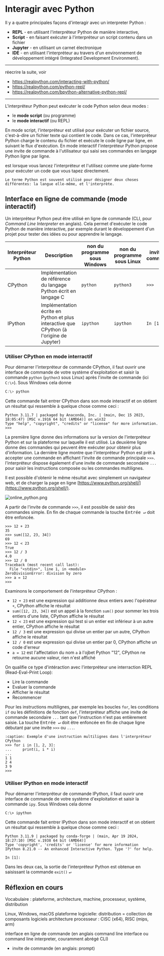 # Interagir avec Python

Il y a quatre principales façons d'interagir avec un interpreter Python : 

- **REPL** - en utilisant l'interpréteur Python de manière interactive, 
- **Script** - en faisant exécuter à l'interpréteur un script contenu dans un fichier 
- **Jupyter** - en utilisant un carnet électronique
- **IDE** - en utilisant l'interpréteur au travers d'un environnement de développement intégré (Integrated Development Environment).




---
réecrire la suite, voir 
- https://realpython.com/interacting-with-python/
- https://realpython.com/python-repl/
- https://realpython.com/bpython-alternative-python-repl/

---

L'interpréteur Python peut exécuter le code Python selon deux modes :
- le **mode script** (ou programme)
- le **mode interactif** (ou REPL)

En mode script, l'interpréteur est utilisé pour exécuter un fichier source, c'est-à-dire un fichier texte qui contient le code. Dans ce cas, l'interpréteur Python charge le contenu du fichier et exécute le code ligne par ligne, en suivant le flux d'exécution. En mode interactif l'interpréteur Python propose une invite de commande à l'utilisateur qui saisi ses commandes en langage Python ligne par ligne.

est lorsque vous lancez l'interpréteur et l'utilisez comme une plate-forme pour exécuter un code que vous tapez directement.

```{note}
Le terme Python est souvent utilisé pour désigner deux choses différentes: la langue elle-même, et l'interprète.
```


## Interface en ligne de commande (mode interactif)

Un interpréteur Python peut être utilisé en ligne de commande (CLI, pour *Command Line Interpreter* en anglais). Cela permet d'exécuter le code Python de manière interactive, par exemple durant le développement d'un projet pour tester des idées ou pour apprendre le langage. 

| Interpréteur Python  | Description | non du programme<br />sous Windows | non du programme<br />sous Linux | invite de<br />commande |
|---------|--------|---|---|---|
| CPython | Implémentation de référence du langage Python écrit en langage C | `python` | `python3` | `>>>` |
| IPython | Implémentation écrite en Python et plus interactive que CPython (à l'origine de Jupyter) | `ipython` | `ipython` | `In [1]:` |


### Utiliser CPython en mode interractif

Pour démarrer l'interpréteur de commande CPython, il faut ouvrir une interface de commande de votre système d'exploitation et saisir la commande `python` (`python3` sous Linux) après l'invite de commande (ici `C:\>`). Sous Windows cela donne

``` powershell
C:\> python
```

Cette commande fait entrer CPython dans son mode interactif et on obtient un résultat qui ressemble à quelque chose comme ceci :

``` text
Python 3.11.7 | packaged by Anaconda, Inc. | (main, Dec 15 2023, 18:05:47) [MSC v.1916 64 bit (AMD64)] on win32
Type "help", "copyright", "credits" or "license" for more information.
>>>
```

La première ligne donne des informations sur la version de l'interpréteur Python et sur la plateforme sur laquelle il est utilisé. La deuxième ligne donne des commandes qui peuvent être exécuter pour obtenir plus d'information. La dernière ligne montre que l'interpréteur Python est prêt à accepter une commande en affichant l'invite de commande principale `>>>`. l'interpréteur dispose également d'une invite de commande secondaire `...` pour saisir les instructions composée ou les commandes multilignes.

Il est possible d'obtenir le même résultat avec simplement un navigateur web, et de charger la page en ligne [https://www.python.org/shell/](https://www.python.org/shell/).


![online_python.png](img/online_python.png)

A partir de l'invite de commande `>>>`, il est possible de saisir des commandes simple. En fin de chaque commande la touche <kbd>Entrée ↵</kbd> doit être enfoncée.


```{code-block} python
>>> 12 + 23
35
>>> sum([12, 23, 34])
69
>>> 12 < 23
True
>>> 12 / 3
4.0
>>> 12 / 0
Traceback (most recent call last):
  File "<stdin>", line 1, in <module>
ZeroDivisionError: division by zero
>>> a = 12
>>> 
```

Examinons le comportement de l'interpréteur CPython :
- `12 + 23` est une expression qui additionne deux entiers avec l'opérateur `+`, CPython affiche le résultat
- `sum([12, 23, 34])` est un appel à la fonction `sum()` pour sommer les trois entiers d'une liste, CPython affiche le résultat
- `12 < 23` est une expression qui test si un entier est inférieur à un autre entier, CPython affiche le résultat
- `12 / 3` est une expression qui divise un entier par un autre, CPython affiche le résultat
- `12 / 0` est une expression qui divise un entier par 0, CPython affiche un code d'erreur
- `a = 12` est l'affectation du nom `a` à l'ojbet Python "12", CPython ne retourne aucune valeur, rien n'est affiché

On qualifie ce type d'intéraction avec l'interpréteur une interraction REPL (Read-Eval-Print Loop):
- Lire la commande
- Evaluer la commande
- Afficher le résultat
- Recommencer

Pour les instructions multilignes, par exemple les boucles `for`, les conditions `if` ou les définitions de fonction `def`,  l'interpréteur affiche une invite de commande secondaire `...` tant que l'instruction n'est pas entièrement saisie. La touche <kbd>Entrée ↵</kbd> doit être enfoncée en fin de chaque ligne débutant par une invite `>>>` ou `...`.

```{code-block} python
:caption: Exemple d'une instruction multilignes dans l'interpréteur CPython
>>> for i in [1, 2, 3]:
...     print(i, i * i)
...
1 1
2 4
3 9
>>>
```


### Utiliser IPython en mode interactif

Pour démarrer l'interpréteur de commande IPython, il faut ouvrir une interface de commande de votre système d'exploitation et saisir la commande `ipy`. Sous Windows cela donne

``` text
C:\> ipython
```

Cette commande fait entrer IPython dans son mode interactif et on obtient un résultat qui ressemble à quelque chose comme ceci :

```
Python 3.11.9 | packaged by conda-forge | (main, Apr 19 2024, 18:27:10) [MSC v.1938 64 bit (AMD64)]
Type 'copyright', 'credits' or 'license' for more information
IPython 8.21.0 -- An enhanced Interactive Python. Type '?' for help.

In [1]:
```

Dans les deux cas, la sortie de l'interpréteur Python est obtenue en saisissant la commande `exit()` <kbd>↵</kbd>

## Réflexion en cours

Vocabulaire : plateforme, architecture, machine, processeur, système, distribution

Linux, Windows, macOS plateforme logicielle: 
distribution = collection de composants logiciels
architecture processeur : CISC (x64), RISC (mips, arm) 

interface en ligne de commande  (en anglais command line interface ou command line interpreter, couramment abrégé CLI)
- invite de commande (en anglais: prompt)

